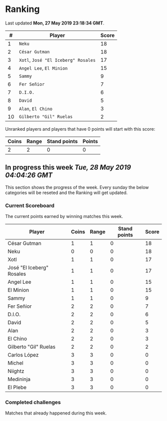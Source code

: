 # Ranking

Last updated **Mon, 27 May 2019 23:18:34 GMT**.

|#|Player|Score|
|-|------|-----|
|1|`Neku`|18|
|2|`César Gutman`|18|
|3|`Xotl`, `José "El Iceberg" Rosales`|17|
|4|`Angel Lee`, `El Minion`|15|
|5|`Sammy`|9|
|6|`Fer Señior`|7|
|7|`D.I.O.`|6|
|8|`David`|5|
|9|`Alan`, `El Chino`|3|
|10|`Gilberto "Gil" Ruelas`|2|

Unranked players and players that have 0 points will start with this score:

|Coins|Range|Stand points|Points|
|-----|-----|------------|------|
|2|2|0|0|

## In progress this week *Tue, 28 May 2019 04:04:26 GMT*
This section shows the progress of the week. Every sunday the below categories will be reseted and the Ranking will get updated.

### Current Scoreboard
The current points earned by winning matches this week.

|Player|Coins|Range|Stand points|Score|
|------|-----|-----|------------|-----|
|César Gutman|1|1|0|18|
|Neku|0|0|0|18|
|Xotl|1|1|0|17|
|José "El Iceberg" Rosales|1|1|0|17|
|Angel Lee|1|1|0|15|
|El Minion|1|1|0|15|
|Sammy|1|1|0|9|
|Fer Señior|2|2|0|7|
|D.I.O.|2|2|0|6|
|David|2|2|0|5|
|Alan|2|2|0|3|
|El Chino|2|2|0|3|
|Gilberto "Gil" Ruelas|2|2|0|2|
|Carlos López|3|3|0|0|
|Michel|3|3|0|0|
|Niightz|3|3|0|0|
|Medininja|3|3|0|0|
|El Plebe|3|3|0|0|

### Completed challenges
Matches that already happened during this week.


